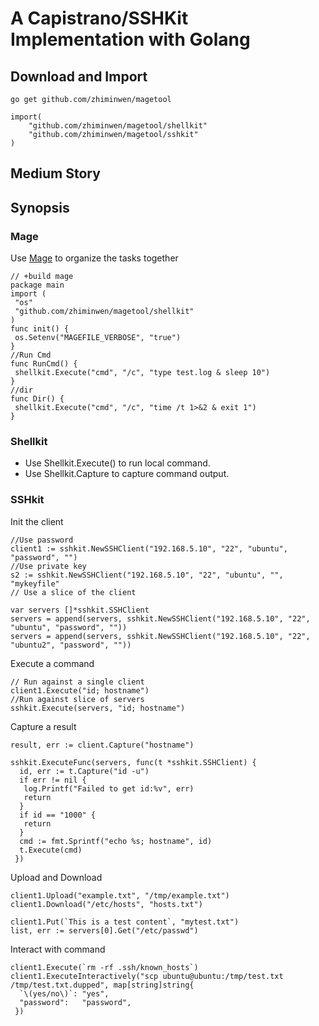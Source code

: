 # A Capistrano/SSHKit Implementation with Golang

## Download and Import
```
go get github.com/zhiminwen/magetool
```

```
import(
	"github.com/zhiminwen/magetool/shellkit"
	"github.com/zhiminwen/magetool/sshkit"
)
```

## Medium Story

## Synopsis

### Mage
Use [Mage](https://github.com/magefile/mage) to organize the tasks together

```golang
// +build mage
package main
import (
 "os"
 "github.com/zhiminwen/magetool/shellkit"
)
func init() {
 os.Setenv("MAGEFILE_VERBOSE", "true")
}
//Run Cmd
func RunCmd() {
 shellkit.Execute("cmd", "/c", "type test.log & sleep 10")
}
//dir
func Dir() {
 shellkit.Execute("cmd", "/c", "time /t 1>&2 & exit 1")
}
```

### Shellkit

- Use Shellkit.Execute() to run local command.
- Use Shellkit.Capture to capture command output.

### SSHkit

Init the client

```golang
//Use password
client1 := sshkit.NewSSHClient("192.168.5.10", "22", "ubuntu", "password", "")
//Use private key
s2 := sshkit.NewSSHClient("192.168.5.10", "22", "ubuntu", "", "mykeyfile"
// Use a slice of the client

var servers []*sshkit.SSHClient
servers = append(servers, sshkit.NewSSHClient("192.168.5.10", "22", "ubuntu", "password", ""))
servers = append(servers, sshkit.NewSSHClient("192.168.5.10", "22", "ubuntu2", "password", ""))
```

Execute a command

```golang
// Run against a single client
client1.Execute("id; hostname")
//Run against slice of servers
sshkit.Execute(servers, "id; hostname")
```

Capture a result

``` golang
result, err := client.Capture("hostname")
```

```golang
sshkit.ExecuteFunc(servers, func(t *sshkit.SSHClient) {
  id, err := t.Capture("id -u")
  if err != nil {
   log.Printf("Failed to get id:%v", err)
   return
  }
  if id == "1000" {
   return
  }
  cmd := fmt.Sprintf("echo %s; hostname", id)
  t.Execute(cmd)
 })
```


Upload and Download

```golang
client1.Upload("example.txt", "/tmp/example.txt")
client1.Download("/etc/hosts", "hosts.txt")
```

```
client1.Put(`This is a test content`, "mytest.txt")
list, err := servers[0].Get("/etc/passwd")
```

Interact with command

```golang
client1.Execute(`rm -rf .ssh/known_hosts`)
client1.ExecuteInteractively("scp ubuntu@ubuntu:/tmp/test.txt /tmp/test.txt.dupped", map[string]string{
  `\(yes/no\)`: "yes",
  "password":   "password",
 })
```

